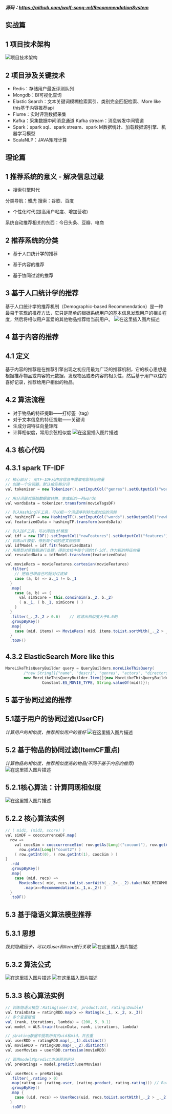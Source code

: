 ***源码：https://github.com/wolf-song-ml/RecommendationSystem***
## 实战篇

## 1 项目技术架构
![ 项目技术架构](https://img-blog.csdnimg.cn/20200218181057446.png?x-oss-process=image/watermark,type_ZmFuZ3poZW5naGVpdGk,shadow_10,text_aHR0cHM6Ly9ibG9nLmNzZG4ubmV0L3dvbGZqc29u,size_16,color_FFFFFF,t_70)

## 2 项目涉及关键技术

 - Redis：存储用户最近评测队列
 -  Mongdb：BI可视化查询 
 - Elastic Search：文本关键词模糊检索索引、类别完全匹配检索、More like this基于内容推荐api
 -  Flume：实时评测数据采集
 - Kafka：采集数据中间消息通道 Kafka stream：消息转发中间管道
 -  Spark：spark sql、spark   stream、spark M数据统计、加载数据源引擎、机器学习模型
 -  ScalaNLP：JAVA矩阵计算

## 理论篇

## 1 推荐系统的意义 - 解决信息过载

 - 搜索引擎时代

分类导航：雅虎
搜索：谷歌、百度

 - 个性化时代(提高用户粘度、增加营收)

系统自动推荐相关的东西：今日头条、豆瓣、电商

## 2 推荐系统的分类

 - 基于人口统计学的推荐
 - 基于内容的推荐

- 基于协同过滤的推荐

## 3 基于人口统计学的推荐

基于人口统计学的推荐机制（Demographic-based Recommendation）是一种最易于实现的推荐方法，它只是简单的根据系统用户的基本信息发现用户的相关程度，然后将相似用户喜爱的其他物品推荐给当前用户。
![在这里插入图片描述](https://img-blog.csdnimg.cn/2020021817215227.png?x-oss-process=image/watermark,type_ZmFuZ3poZW5naGVpdGk,shadow_10,text_aHR0cHM6Ly9ibG9nLmNzZG4ubmV0L3dvbGZqc29u,size_16,color_FFFFFF,t_70)

## 4 基于内容的推荐

## 4.1 定义

基于内容的推荐是在推荐引擎出现之初应用最为广泛的推荐机制，它的核心思想是根据推荐物品或内容的元数据，发现物品或者内容的相关性，然后基于用户以往的喜好记录，推荐给用户相似的物品。

## 4.2 算法流程

 - 对于物品的特征提取——打标签（tag）
 - 对于文本信息的特征提取——关键词
 - 生成分词特征向量矩阵
 - 计算相似度，常用余弦相似度
 ![在这里插入图片描述](https://img-blog.csdnimg.cn/202002181726042.png?x-oss-process=image/watermark,type_ZmFuZ3poZW5naGVpdGk,shadow_10,text_aHR0cHM6Ly9ibG9nLmNzZG4ubmV0L3dvbGZqc29u,size_16,color_FFFFFF,t_70)

## 4.3 核心代码

## 4.3.1 spark TF-IDF

```java
// 核心部分： 用TF-IDF从内容信息中提取电影特征向量
// 创建一个分词器，默认按空格分词
val tokenizer = new Tokenizer().setInputCol("genres").setOutputCol("words")

// 用分词器对原始数据做转换，生成新的一列words
val wordsData = tokenizer.transform(movieTagsDF)

// 引入HashingTF工具，可以把一个词语序列转化成对应的词频
val hashingTF = new HashingTF().setInputCol("words").setOutputCol("rawFeatures").setNumFeatures(50)
val featurizedData = hashingTF.transform(wordsData)

// 引入IDF工具，可以得到idf模型
val idf = new IDF().setInputCol("rawFeatures").setOutputCol("features")
// 训练idf模型，得到每个词的逆文档频率
val idfModel = idf.fit(featurizedData)
// 用模型对原数据进行处理，得到文档中每个词的tf-idf，作为新的特征向量
val rescaledData = idfModel.transform(featurizedData)

val movieRecs = movieFeatures.cartesian(movieFeatures)
  .filter{
    // 把自己跟自己的配对过滤掉
    case (a, b) => a._1 != b._1
  }
  .map{
    case (a, b) => {
      val simScore = this.consinSim(a._2, b._2)
      ( a._1, ( b._1, simScore ) )
    }
  }
  .filter(_._2._2 > 0.6)    // 过滤出相似度大于0.6的
  .groupByKey()
  .map{
    case (mid, items) => MovieRecs( mid, items.toList.sortWith(_._2 > _._2).map(x => Recommendation(x._1, x._2)) )
  }
  .toDF()
```

## 4.3.2 ElasticSearch More like this

```java
MoreLikeThisQueryBuilder query = QueryBuilders.moreLikeThisQuery(
        /*new String[]{"name", "descri", "genres", "actors", "directors", "tags"},*/
        new MoreLikeThisQueryBuilder.Item[]{new MoreLikeThisQueryBuilder.Item(Constant.ES_INDEX,
                Constant.ES_MOVIE_TYPE, String.valueOf(mid))});
```

## 5 基于协同过滤的推荐

## 5.1基于用户的协同过滤(UserCF)

*计算用户的相似度，推荐相似用户的喜好*
![在这里插入图片描述](https://img-blog.csdnimg.cn/20200218172714526.png?x-oss-process=image/watermark,type_ZmFuZ3poZW5naGVpdGk,shadow_10,text_aHR0cHM6Ly9ibG9nLmNzZG4ubmV0L3dvbGZqc29u,size_16,color_FFFFFF,t_70)

## 5.2 基于物品的协同过滤(ItemCF重点)

*计算物品的相似度，推荐相似度高的物品(不同于基于内容的推荐)*  
![在这里插入图片描述](https://img-blog.csdnimg.cn/20200218180206122.png?x-oss-process=image/watermark,type_ZmFuZ3poZW5naGVpdGk,shadow_10,text_aHR0cHM6Ly9ibG9nLmNzZG4ubmV0L3dvbGZqc29u,size_16,color_FFFFFF,t_70)

## 5.2.1核心算法：计算同现相似度
![在这里插入图片描述](https://img-blog.csdnimg.cn/20200218180231923.png?x-oss-process=image/watermark,type_ZmFuZ3poZW5naGVpdGk,shadow_10,text_aHR0cHM6Ly9ibG9nLmNzZG4ubmV0L3dvbGZqc29u,size_16,color_FFFFFF,t_70)

## 5.2.2 核心算法实例

```java
// ( mid1, (mid2, score) )
val simDF = cooccurrenceDF.map{
  row =>
    val coocSim = cooccurrenceSim( row.getAs[Long]("cocount"), row.getAs[Long]("count1"),
      row.getAs[Long]("count2") )
    ( row.getInt(0), ( row.getInt(1), coocSim ) )
}
  .rdd
  .groupByKey()
  .map{
    case (mid, recs) =>
      MoviesRecs( mid, recs.toList.sortWith(_._2>_._2).take(MAX_RECOMMENDATION)
        .map(x=>Recommendation(x._1,x._2)) )
  }
  .toDF()
```

## 5.3 基于隐语义算法模型推荐

## 5.3.1 思想
*找到隐藏因子，可以对user和item进行关联*
![在这里插入图片描述](https://img-blog.csdnimg.cn/20200218180503252.png?x-oss-process=image/watermark,type_ZmFuZ3poZW5naGVpdGk,shadow_10,text_aHR0cHM6Ly9ibG9nLmNzZG4ubmV0L3dvbGZqc29u,size_16,color_FFFFFF,t_70)
## 5.3.2 算法公式
![在这里插入图片描述](https://img-blog.csdnimg.cn/20200218180855874.png?x-oss-process=image/watermark,type_ZmFuZ3poZW5naGVpdGk,shadow_10,text_aHR0cHM6Ly9ibG9nLmNzZG4ubmV0L3dvbGZqc29u,size_16,color_FFFFFF,t_70)
![在这里插入图片描述](https://img-blog.csdnimg.cn/20200218180907693.png?x-oss-process=image/watermark,type_ZmFuZ3poZW5naGVpdGk,shadow_10,text_aHR0cHM6Ly9ibG9nLmNzZG4ubmV0L3dvbGZqc29u,size_16,color_FFFFFF,t_70)

## 5.3.3 核心算法实例

```java
// 训练隐语义模型：Rating(user:Int, product:Int, rating:Double)
val trainData = ratingRDD.map(x => Rating(x._1, x._2, x._3))
// 多个变量赋值
val (rank, iterations, lambda) = (200, 5, 0.1)
val model = ALS.train(trainData, rank, iterations, lambda)

// 从rating数据中提取所有的uid和mid，并去重
val userRDD = ratingRDD.map(_._1).distinct()
val movieRDD = ratingRDD.map(_._2).distinct()
val userMovies = userRDD.cartesian(movieRDD)

// 调用model的predict方法预测评分
val preRatings = model.predict(userMovies)

val userRecs = preRatings
  .filter(_.rating > 0)
  .map(rating => (rating.user, (rating.product, rating.rating))) // Rating->(uid, (mid, score))
  .groupByKey()
  .map {
    case (uid, recs) => UserRecs(uid, recs.toList.sortWith(_._2 > _._2).take(USER_MAX_RECOMMENDATION).map(x => Recommendation(x._1, x._2)))
  }
  .toDF()
```
